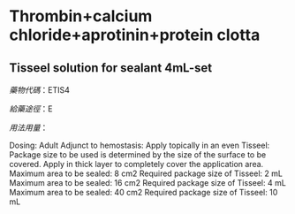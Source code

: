 # Thrombin+calcium chloride+aprotinin+protein clotta

## Tisseel solution for sealant 4mL-set

*藥物代碼*：ETIS4

*給藥途徑*：E

*用法用量*：

Dosing: Adult 
Adjunct to hemostasis: Apply topically in an even
Tisseel: Package size to be used is determined by the size of the surface to be covered. Apply in thick layer to completely cover the application area.
Maximum area to be sealed: 8 cm2
Required package size of Tisseel: 2 mL 
Maximum area to be sealed: 16 cm2
Required package size of Tisseel: 4 mL 
Maximum area to be sealed: 40 cm2
Required package size of Tisseel: 10 mL

